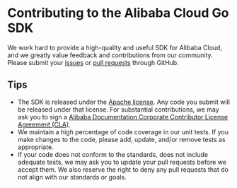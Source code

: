 # Contributing to the Alibaba Cloud Go SDK

We work hard to provide a high-quality and useful SDK for Alibaba Cloud, and we greatly value feedback and contributions from our community. Please submit your [issues][issues] or [pull requests][pull-requests] through GitHub.

## Tips

- The SDK is released under the [Apache license][license]. Any code you submit will be released under that license. For substantial contributions, we may ask you to sign a [Alibaba Documentation Corporate Contributor License Agreement (CLA)][cla].
- We maintain a high percentage of code coverage in our unit tests. If you make changes to the code, please add, update, and/or remove tests as appropriate.
- If your code does not conform to the standards, does not include adequate tests, we may ask you to update your pull requests before we accept them. We also reserve the right to deny any pull requests that do not align with our standards or goals.


[issues]: https://github.com/aliyun/alibaba-cloud-sdk-go/issues
[pull-requests]: https://github.com/aliyun/alibaba-cloud-sdk-go/pulls
[license]: http://www.apache.org/licenses/LICENSE-2.0
[cla]: https://alibaba-cla-2018.oss-cn-beijing.aliyuncs.com/Alibaba_Documentation_Open_Source_Corporate_CLA.pdf
